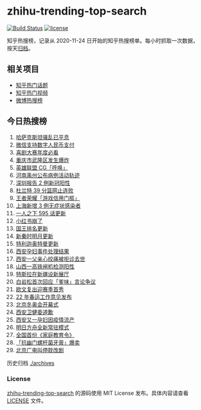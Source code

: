 # zhihu-trending-top-search

[![Build Status](https://github.com/justjavac/zhihu-trending-top-search/workflows/ci/badge.svg?branch=main)](https://github.com/justjavac/zhihu-trending-top-search/actions)
[![license](https://img.shields.io/github/license/justjavac/zhihu-trending-top-search)](https://github.com/justjavac/zhihu-trending-top-search/blob/main/LICENSE)

知乎热搜榜，记录从 2020-11-24 日开始的知乎热搜榜单。每小时抓取一次数据，按天[归档](./archives)。

## 相关项目

- [知乎热门话题](https://github.com/justjavac/zhihu-trending-hot-questions)
- [知乎热门视频](https://github.com/justjavac/zhihu-trending-hot-video)
- [微博热搜榜](https://github.com/justjavac/weibo-trending-hot-search)

## 今日热搜榜

<!-- BEGIN -->
<!-- 最后更新时间 Sat Jan 08 2022 11:09:39 GMT+0800 (China Standard Time) -->

1. [哈萨克斯坦骚乱已平息](https://www.zhihu.com/search?q=哈萨克斯坦)
1. [微信支持数字人民币支付](https://www.zhihu.com/search?q=数字人民币)
1. [喜剧大赛年度必看](https://www.zhihu.com/search?q=一年一度喜剧大赛)
1. [重庆市武隆区发生爆炸](https://www.zhihu.com/search?q=重庆爆炸)
1. [英雄联盟 CG「呼唤」](https://www.zhihu.com/search?q=英雄联盟cg)
1. [河南禹州公布病例活动轨迹](https://www.zhihu.com/search?q=河南疫情)
1. [深圳报告 2 例新冠阳性](https://www.zhihu.com/search?q=深圳疫情)
1. [杜兰特 39 分篮网止连败](https://www.zhihu.com/search?q=篮网)
1. [王者荣耀「游戏信用门槛」](https://www.zhihu.com/search?q=王者荣耀)
1. [上海新增 3 例无症状感染者](https://www.zhihu.com/search?q=上海疫情)
1. [一人之下 595 话更新](https://www.zhihu.com/search?q=一人之下)
1. [小红书崩了](https://www.zhihu.com/search?q=小红书崩了)
1. [国王排名更新](https://www.zhihu.com/search?q=国王排名)
1. [新秦时明月更新](https://www.zhihu.com/search?q=新秦时明月)
1. [特利迦奥特曼更新](https://www.zhihu.com/search?q=特利迦奥特曼)
1. [西安孕妇事件处理结果](https://www.zhihu.com/search?q=西安孕妇)
1. [西安一父亲心绞痛被拒诊去世](https://www.zhihu.com/search?q=西安父亲)
1. [山西一高铁闸机检测阳性](https://www.zhihu.com/search?q=山西高铁)
1. [特斯拉在新疆设新展厅](https://www.zhihu.com/search?q=特斯拉)
1. [白岩松首次回应「爹味」言论争议](https://www.zhihu.com/search?q=白岩松)
1. [欧文复出迎赛季首秀](https://www.zhihu.com/search?q=欧文复出)
1. [22 年春运工作意见发布](https://www.zhihu.com/search?q=春运工作意见)
1. [北京冬奥会开幕式](https://www.zhihu.com/search?q=冬奥会)
1. [西安卫健委道歉](https://www.zhihu.com/search?q=西安卫健委)
1. [西安又一孕妇因疫情流产](https://www.zhihu.com/search?q=西安孕妇流产)
1. [明日方舟全新常驻模式](https://www.zhihu.com/search?q=明日方舟)
1. [全国首份《家庭教育令》](https://www.zhihu.com/search?q=家庭教育令)
1. [「抗幽门螺杆菌牙膏」爆卖](https://www.zhihu.com/search?q=抗幽门螺杆菌牙膏)
1. [北京广电叫停耽改剧](https://www.zhihu.com/search?q=耽改剧)

<!-- END -->

历史归档 [./archives](./archives)

### License

[zhihu-trending-top-search](https://github.com/justjavac/zhihu-trending-top-search)
的源码使用 MIT License 发布。具体内容请查看 [LICENSE](./LICENSE) 文件。

